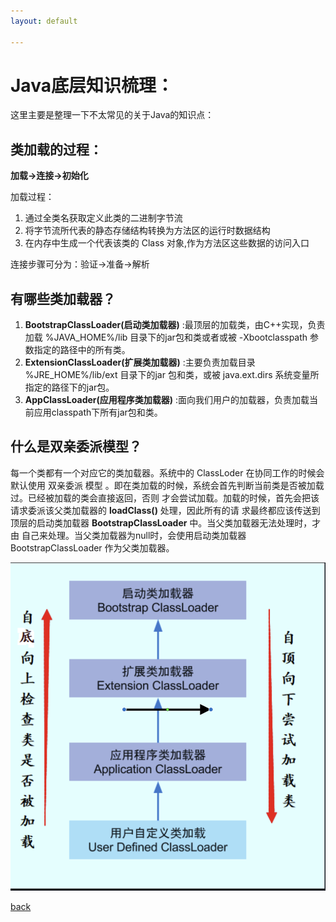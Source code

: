 ```yaml
---
layout: default

---
```


# Java底层知识梳理：

这里主要是整理一下不太常见的关于Java的知识点：

## 类加载的过程：

**加载->连接->初始化**

加载过程：

1. 通过全类名获取定义此类的二进制字节流
2. 将字节流所代表的静态存储结构转换为方法区的运行时数据结构
3. 在内存中生成一个代表该类的 Class 对象,作为方法区这些数据的访问入口

连接步骤可分为：验证->准备->解析



## 有哪些类加载器？

1. **BootstrapClassLoader(**启动类加载器**)** :最顶层的加载类，由C++实现，负责加载 %JAVA_HOME%/lib 目录下的jar包和类或者或被 -Xbootclasspath 参数指定的路径中的所有类。
2. **ExtensionClassLoader(**扩展类加载器**)** :主要负责加载目录 %JRE_HOME%/lib/ext 目录下的jar 包和类，或被 java.ext.dirs 系统变量所指定的路径下的jar包。
3. **AppClassLoader(**应用程序类加载器**)** :面向我们用户的加载器，负责加载当前应用classpath下所有jar包和类。



## 什么是双亲委派模型？

每一个类都有一个对应它的类加载器。系统中的 ClassLoder 在协同工作的时候会默认使用 双亲委派 模型 。即在类加载的时候，系统会首先判断当前类是否被加载过。已经被加载的类会直接返回，否则 才会尝试加载。加载的时候，首先会把该请求委派该父类加载器的 **loadClass()** 处理，因此所有的请 求最终都应该传送到顶层的启动类加载器 **BootstrapClassLoader** 中。当父类加载器无法处理时，才由 自己来处理。当父类加载器为null时，会使用启动类加载器 BootstrapClassLoader 作为父类加载器。

![image-20210706210134633](../resource/img/双亲委派模型.png)

[back](../)

